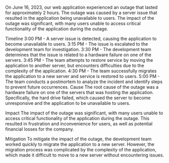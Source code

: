 On June 16, 2023, our web application experienced an outage that lasted for approximately 2 hours. The outage was caused by a server issue that resulted in the application being unavailable to users. The impact of the outage was significant, with many users unable to access critical functionality of the application during the outage.

Timeline
3:00 PM - A server issue is detected, causing the application to become unavailable to users.
3:15 PM - The issue is escalated to the development team for investigation.
3:30 PM - The development team determines that the issue is related to a hardware failure on one of the servers.
3:45 PM - The team attempts to restore service by moving the application to another server, but encounters difficulties due to the complexity of the application.
4:30 PM - The team successfully migrates the application to a new server and service is restored to users.
5:00 PM - The team conducts a postmortem to analyze the incident and identify steps to prevent future occurrences.
Cause
The root cause of the outage was a hardware failure on one of the servers that was hosting the application. Specifically, the hard drive failed, which caused the server to become unresponsive and the application to be unavailable to users.

Impact
The impact of the outage was significant, with many users unable to access critical functionality of the application during the outage. This resulted in frustration and inconvenience for users, as well as potential financial losses for the company.

Mitigation
To mitigate the impact of the outage, the development team worked quickly to migrate the application to a new server. However, the migration process was complicated by the complexity of the application, which made it difficult to move to a new server without encountering issues.
